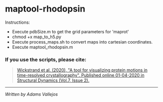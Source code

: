 # maptool-rhodopsin

Instructions:
- Execute pdbSize.m to get the grid parameters for 'maprot'
- chmod +x map_to_h5.py
- Execute process_maps.sh to convert maps into cartesian coordinates.
- Execute maptool_rhodopsin.m

### If you use the scripts, please cite:
> [Wickstrand et al. (2020), "A tool for visualizing protein motions in time-resolved crystallography". Published online 01-04-2020 in Structural Dynamics (Vol.7, Issue 2).](https://doi.org/10.1063/1.5126921)
---
*Written by Adams Vallejos*
